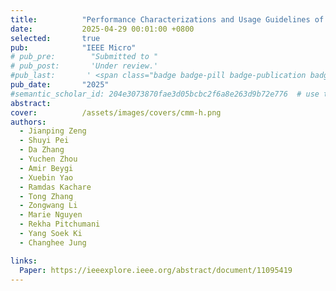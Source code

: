 ```yaml
---
title:          "Performance Characterizations and Usage Guidelines of Samsung CMM-H"
date:           2025-04-29 00:01:00 +0800
selected:       true
pub:            "IEEE Micro"
# pub_pre:        "Submitted to "
# pub_post:       'Under review.'
#pub_last:       ' <span class="badge badge-pill badge-publication badge-success">Spotlight</span>'
pub_date:       "2025"
#semantic_scholar_id: 204e3073870fae3d05bcbc2f6a8e263d9b72e776  # use this to retrieve citation count
abstract:
cover:          /assets/images/covers/cmm-h.png
authors:
  - Jianping Zeng
  - Shuyi Pei
  - Da Zhang
  - Yuchen Zhou
  - Amir Beygi
  - Xuebin Yao
  - Ramdas Kachare
  - Tong Zhang
  - Zongwang Li
  - Marie Nguyen
  - Rekha Pitchumani
  - Yang Soek Ki
  - Changhee Jung

links:
  Paper: https://ieeexplore.ieee.org/abstract/document/11095419 
---
```

